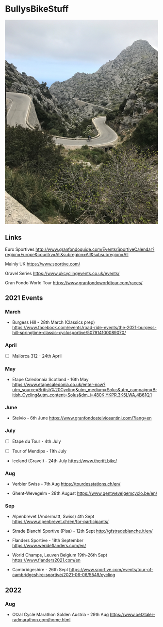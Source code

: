 # BullysBikeStuff

![]( AndySaColobra4.JPG)

## Links 
Euro Sportives 
http://www.granfondoguide.com/Events/SportiveCalendar?region=Europe&country=All&subregion=All&subsubregion=All

Mainly UK
https://www.sportive.com/

Gravel Series
https://www.ukcyclingevents.co.uk/events/


Gran Fondo World Tour
https://www.granfondoworldtour.com/races/

## 2021 Events 

### March 

* Burgess Hill - 28th March (Classics prep)
https://www.facebook.com/events/road-ride-events/the-2021-burgess-hill-springtime-classic-cyclosportive/507914100089070/

### April

- [ ] Mallorca 312 - 24th April 

### May

* Etape Caledonaia Scotland - 16th May 
https://www.etapecaledonia.co.uk/enter-now?utm_source=British%20Cycling&utm_medium=Solus&utm_campaign=British_Cycling&utm_content=Solus&dm_i=480K,YKPR,3K5LWA,4B61Q,1

### June
* Stelvio - 6th June 
https://www.granfondostelviosantini.com/?lang=en

### July
- [ ] Etape du Tour - 4th July

- [ ] Tour of Mendips - 11th July

* Iceland (Gravel) - 24th July 
https://www.therift.bike/

### Aug 
* Verbier Swiss - 7th Aug 
https://tourdesstations.ch/en/

* Ghent-Wevegelm - 28th August
https://www.gentwevelgemcyclo.be/en/

### Sep
* Alpenbrevet (Andermatt, Swiss) 4th Sept
https://www.alpenbrevet.ch/en/for-participants/

* Strade Bianchi Sportive (Pisa) - 12th Sept 
http://gfstradebianche.it/en/

* Flanders Sportive - 18th September 
https://www.werideflanders.com/en/

* World Champs, Leuven Belgium 19th-26th Sept
https://www.flanders2021.com/en

* Cambridgeshire - 26th Sept
https://www.sportive.com/events/tour-of-cambridgeshire-sportive/2021-06-06/5549/cycling

## 2022

### Aug
* Otzal Cycle Marathon Solden Austria - 29th Aug
https://www.oetztaler-radmarathon.com/home.html
